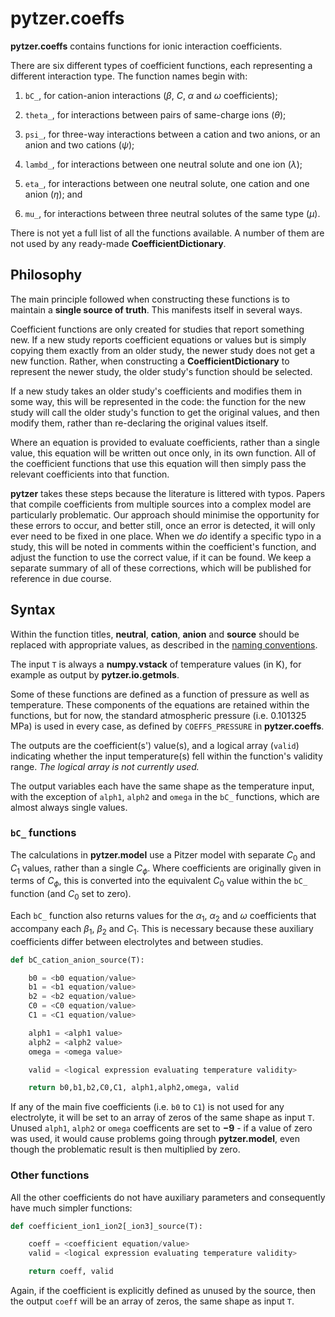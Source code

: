 # pytzer.coeffs

**pytzer.coeffs** contains functions for ionic interaction coefficients.

There are six different types of coefficient functions, each representing a different interaction type. The function names begin with:

  1. `bC_`, for cation-anion interactions (*β*, *C*, *α* and *ω* coefficients);

  1. `theta_`, for interactions between pairs of same-charge ions (*θ*);

  1. `psi_`, for three-way interactions between a cation and two anions, or an anion and two cations (*ψ*);

  1. `lambd_`, for interactions between one neutral solute and one ion (*λ*);

  1. `eta_`, for interactions between one neutral solute, one cation and one anion (*η*); and

  1. `mu_`, for interactions between three neutral solutes of the same type (*μ*).

There is not yet a full list of all the functions available. A number of them are not used by any ready-made **CoefficientDictionary**.


## Philosophy

The main principle followed when constructing these functions is to maintain a **single source of truth**. This manifests itself in several ways.

Coefficient functions are only created for studies that report something new. If a new study reports coefficient equations or values but is simply copying them exactly from an older study, the newer study does not get a new function. Rather, when constructing a **CoefficientDictionary** to represent the newer study, the older study's function should be selected.

If a new study takes an older study's coefficients and modifies them in some way, this will be represented in the code: the function for the new study will call the older study's function to get the original values, and then modify them, rather than re-declaring the original values itself.

Where an equation is provided to evaluate coefficients, rather than a single value, this equation will be written out once only, in its own function. All of the coefficient functions that use this equation will then simply pass the relevant coefficients into that function.

**pytzer** takes these steps because the literature is littered with typos. Papers that compile coefficients from multiple sources into a complex model are particularly problematic. Our approach should minimise the opportunity for these errors to occur, and better still, once an error is detected, it will only ever need to be fixed in one place. When we *do* identify a specific typo in a study, this will be noted in comments within the coefficient's function, and adjust the function to use the correct value, if it can be found. We keep a separate summary of all of these corrections, which will be published for reference in due course.


## Syntax

Within the function titles, **neutral**, **cation**, **anion** and **source** should be replaced with appropriate values, as described in the [naming conventions](../../name-conventions).

The input `T` is always a **numpy.vstack** of temperature values (in K), for example as output by **pytzer.io.getmols**.

Some of these functions are defined as a function of pressure as well as temperature. These components of the equations are retained within the functions, but for now, the standard atmospheric pressure (i.e. 0.101325 MPa) is used in every case, as defined by `COEFFS_PRESSURE` in **pytzer.coeffs**.

The outputs are the coefficient(s') value(s), and a logical array (`valid`) indicating whether the input temperature(s) fell within the function's validity range. *The logical array is not currently used.*

The output variables each have the same shape as the temperature input, with the exception of `alph1`, `alph2` and `omega` in the `bC_` functions, which are almost always single values.


### `bC_` functions

The calculations in **pytzer.model** use a Pitzer model with separate *C*<sub>0</sub> and *C*<sub>1</sub> values, rather than a single *C*<sub><i>ϕ</i></sub>. Where coefficients are originally given in terms of *C*<sub><i>ϕ</i></sub>, this is converted into the equivalent *C*<sub>0</sub> value within the `bC_` function (and *C*<sub>0</sub> set to zero).

Each `bC_` function also returns values for the *α*<sub>1</sub>, *α*<sub>2</sub> and *ω* coefficients that accompany each *β*<sub>1</sub>, *β*<sub>2</sub> and *C*<sub>1</sub>. This is necessary because these auxiliary coefficients differ between electrolytes and between studies.

```python
def bC_cation_anion_source(T):

    b0 = <b0 equation/value>
    b1 = <b1 equation/value>
    b2 = <b2 equation/value>
    C0 = <C0 equation/value>
    C1 = <C1 equation/value>

    alph1 = <alph1 value>
    alph2 = <alph2 value>
    omega = <omega value>

    valid = <logical expression evaluating temperature validity>

    return b0,b1,b2,C0,C1, alph1,alph2,omega, valid
```

If any of the main five coefficients (i.e. `b0` to `C1`) is not used for any electrolyte, it will be set to an array of zeros of the same shape as input `T`. Unused `alph1`, `alph2` or `omega` coefficents are set to **−9** - if a value of zero was used, it would cause problems going through **pytzer.model**, even though the problematic result is then multiplied by zero.


### Other functions

All the other coefficients do not have auxiliary parameters and consequently have much simpler functions:

```python
def coefficient_ion1_ion2[_ion3]_source(T):

    coeff = <coefficient equation/value>
    valid = <logical expression evaluating temperature validity>

    return coeff, valid
```

Again, if the coefficient is explicitly defined as unused by the source, then the output `coeff` will be an array of zeros, the same shape as input `T`.

